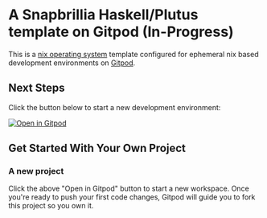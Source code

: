 # A Snapbrillia Haskell/Plutus template on Gitpod (In-Progress)

This is a [nix operating system](https://nixos.org/) template configured for ephemeral nix based development environments on [Gitpod](https://www.gitpod.io/).

## Next Steps

Click the button below to start a new development environment:

[![Open in Gitpod](https://gitpod.io/button/open-in-gitpod.svg)](https://gitpod.io/#https://github.com/Snapbrillia/plutus-pioneer-program-starter)

## Get Started With Your Own Project

### A new project

Click the above "Open in Gitpod" button to start a new workspace. Once you're ready to push your first code changes, Gitpod will guide you to fork this project so you own it.


